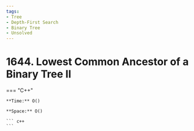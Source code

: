 ```yaml
---
tags:
- Tree
- Depth-First Search
- Binary Tree
- Unsolved
---
```



# 1644. Lowest Common Ancestor of a Binary Tree II

=== "C++"

    **Time:** O()

    **Space:** O()

    ``` c++
    ```